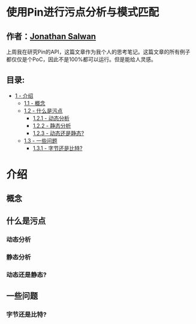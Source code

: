 # 使用Pin进行污点分析与模式匹配


**作者：**[Jonathan Salwan](http://twitter.com/JonathanSalwan)
---

上周我在研究Pin的API，这篇文章作为我个人的思考笔记。这篇文章的所有例子都仅仅是个PoC，因此不是100%都可以运行。但是能给人灵感。

## 目录:
* [1 - 介绍](#介绍)
  * [1.1 - 概念](#概念)
  * [1.2 - 什么是污点](#什么是污点)
    * [1.2.1 - 动态分析](#动态分析)
    * [1.2.2 - 静态分析](#静态分析)
    * [1.2.3 - 动态还是静态?](#动态还是静态?)
  * [1.3 - 一些问题](#一些问题)
    * [1.3.1 - 字节还是比特?](#字节还是比特?)


# 介绍
## 概念
## 什么是污点
### 动态分析
### 静态分析
### 动态还是静态?
## 一些问题
### 字节还是比特?
